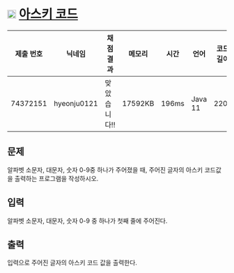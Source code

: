 # <img width="20px"  src="https://d2gd6pc034wcta.cloudfront.net/tier/1.svg" class="solvedac-tier"> [아스키 코드](https://www.acmicpc.net/problem/11654) 

| 제출 번호 | 닉네임 | 채점 결과 | 메모리 | 시간 | 언어 | 코드 길이 |
|---|---|---|---|---|---|---|
|74372151|hyeonju0121|맞았습니다!! |17592KB|196ms|Java 11|220B|

## 문제
<p>알파벳 소문자, 대문자, 숫자 0-9중 하나가 주어졌을 때, 주어진 글자의 아스키 코드값을 출력하는 프로그램을 작성하시오.</p>

## 입력
<p>알파벳 소문자, 대문자, 숫자 0-9 중 하나가 첫째 줄에 주어진다.</p>

## 출력
<p>입력으로 주어진 글자의 아스키 코드 값을 출력한다.</p>

